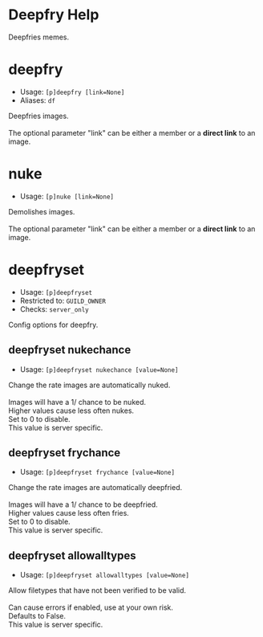 # Deepfry Help

Deepfries memes.

# deepfry
 - Usage: `[p]deepfry [link=None] `
 - Aliases: `df`

Deepfries images.<br/><br/>The optional parameter "link" can be either a member or a **direct link** to an image.

# nuke
 - Usage: `[p]nuke [link=None] `

Demolishes images.<br/><br/>The optional parameter "link" can be either a member or a **direct link** to an image.

# deepfryset
 - Usage: `[p]deepfryset `
 - Restricted to: `GUILD_OWNER`
 - Checks: `server_only`

Config options for deepfry.

## deepfryset nukechance
 - Usage: `[p]deepfryset nukechance [value=None] `

Change the rate images are automatically nuked.<br/><br/>Images will have a 1/<value> chance to be nuked.<br/>Higher values cause less often nukes.<br/>Set to 0 to disable.<br/>This value is server specific.

## deepfryset frychance
 - Usage: `[p]deepfryset frychance [value=None] `

Change the rate images are automatically deepfried.<br/><br/>Images will have a 1/<value> chance to be deepfried.<br/>Higher values cause less often fries.<br/>Set to 0 to disable.<br/>This value is server specific.

## deepfryset allowalltypes
 - Usage: `[p]deepfryset allowalltypes [value=None] `

Allow filetypes that have not been verified to be valid.<br/><br/>Can cause errors if enabled, use at your own risk.<br/>Defaults to False.<br/>This value is server specific.


